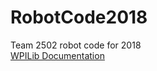# RobotCode2018
Team 2502 robot code for 2018  
[WPILib Documentation](https://wpilib.screenstepslive.com/s/4485)
